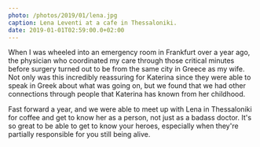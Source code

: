 ```yaml
---
photo: /photos/2019/01/lena.jpg
caption: Lena Leventi at a cafe in Thessaloniki.
date: 2019-01-01T02:59:00.0+02:00
---
```


When I was wheeled into an emergency room in Frankfurt over a year ago, the physician who coordinated my care through those critical minutes before surgery turned out to be from the same city in Greece as my wife. Not only was this incredibly reassuring for Katerina since they were able to speak in Greek about what was going on, but we found that we had other connections through people that Katerina has known from her childhood.

Fast forward a year, and we were able to meet up with Lena in Thessaloniki for coffee and get to know her as a person, not just as a badass doctor. It's so great to be able to get to know your heroes, especially when they're partially responsible for you still being alive.
